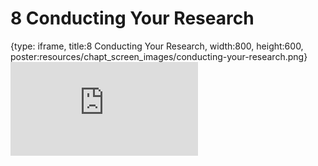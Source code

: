 # 8 Conducting Your Research
 
{type: iframe, title:8 Conducting Your Research, width:800, height:600, poster:resources/chapt_screen_images/conducting-your-research.png}
![](http://science.c-moor.org/CURE-MicrobialMysteries/conducting-your-research.html)
 

 
